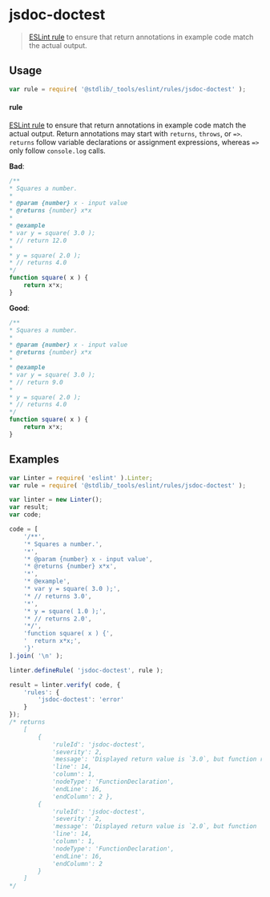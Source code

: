 <!--

@license Apache-2.0

Copyright (c) 2018 The Stdlib Authors.

Licensed under the Apache License, Version 2.0 (the "License");
you may not use this file except in compliance with the License.
You may obtain a copy of the License at

   http://www.apache.org/licenses/LICENSE-2.0

Unless required by applicable law or agreed to in writing, software
distributed under the License is distributed on an "AS IS" BASIS,
WITHOUT WARRANTIES OR CONDITIONS OF ANY KIND, either express or implied.
See the License for the specific language governing permissions and
limitations under the License.

-->

# jsdoc-doctest

> [ESLint rule][eslint-rules] to ensure that return annotations in example code match the actual output.

<section class="intro">

</section>

<!-- /.intro -->

<section class="usage">

## Usage

```javascript
var rule = require( '@stdlib/_tools/eslint/rules/jsdoc-doctest' );
```

#### rule

[ESLint rule][eslint-rules] to ensure that return annotations in example code match the actual output. Return annotations may start with `returns`, `throws`, or `=>`. `returns` follow variable declarations or assignment expressions, whereas `=>` only follow `console.log` calls.

**Bad**:

<!-- eslint-disable stdlib/jsdoc-doctest -->

```javascript
/**
* Squares a number.
*
* @param {number} x - input value
* @returns {number} x*x
*
* @example
* var y = square( 3.0 );
* // return 12.0
*
* y = square( 2.0 );
* // returns 4.0
*/
function square( x ) {
    return x*x;
}
```

**Good**:

```javascript
/**
* Squares a number.
*
* @param {number} x - input value
* @returns {number} x*x
*
* @example
* var y = square( 3.0 );
* // return 9.0
*
* y = square( 2.0 );
* // returns 4.0
*/
function square( x ) {
    return x*x;
}
```

</section>

<!-- /.usage -->

<section class="examples">

## Examples

<!-- eslint no-undef: "error" -->

```javascript
var Linter = require( 'eslint' ).Linter;
var rule = require( '@stdlib/_tools/eslint/rules/jsdoc-doctest' );

var linter = new Linter();
var result;
var code;

code = [
    '/**',
    '* Squares a number.',
    '*',
    '* @param {number} x - input value',
    '* @returns {number} x*x',
    '*',
    '* @example',
    '* var y = square( 3.0 );',
    '* // returns 3.0',
    '*',
    '* y = square( 1.0 );',
    '* // returns 2.0',
    '*/',
    'function square( x ) {',
    '  return x*x;',
    '}'
].join( '\n' );

linter.defineRule( 'jsdoc-doctest', rule );

result = linter.verify( code, {
    'rules': {
        'jsdoc-doctest': 'error'
    }
});
/* returns
    [
        {
            'ruleId': 'jsdoc-doctest',
            'severity': 2,
            'message': 'Displayed return value is `3.0`, but function returns `9` instead',
            'line': 14,
            'column': 1,
            'nodeType': 'FunctionDeclaration',
            'endLine': 16,
            'endColumn': 2 },
        {
            'ruleId': 'jsdoc-doctest',
            'severity': 2,
            'message': 'Displayed return value is `2.0`, but function 'returns `1` instead',
            'line': 14,
            'column': 1,
            'nodeType': 'FunctionDeclaration',
            'endLine': 16,
            'endColumn': 2
        }
    ]
*/
```

</section>

<!-- /.examples -->

<!-- Section for related `stdlib` packages. Do not manually edit this section, as it is automatically populated. -->

<section class="related">

</section>

<!-- /.related -->

<!-- Section for all links. Make sure to keep an empty line after the `section` element and another before the `/section` close. -->

<section class="links">

[eslint-rules]: https://eslint.org/docs/developer-guide/working-with-rules

</section>

<!-- /.links -->
